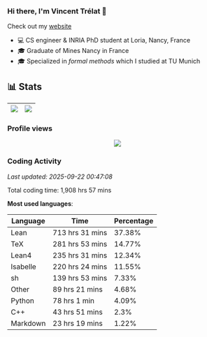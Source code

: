 ### Hi there, I'm Vincent Trélat 👋

Check out my [website](https://vtrelat.github.io)

-   💻 CS engineer & INRIA PhD student at Loria, Nancy, France
-   🎓 Graduate of Mines Nancy in France
-   🎓 Specialized in _formal methods_ which I studied at TU Munich

## 📊 **Stats**

| <img align="center" src="https://readme-stats.clckblog.space/api?username=VTrelat&show_icons=true&include_all_commits=true&theme=tokyonight&hide_border=true" /> | <img align="center" src="https://readme-stats.clckblog.space/api/top-langs/?username=VTrelat&layout=compact&theme=tokyonight&hide_border=true" /> |
| ---------------------------------------------------------------------------------------------------------------------------------------------------------------- | ------------------------------------------------------------------------------------------------------------------------------------------------- |

### Profile views

<p align="center">
 <img src="https://profile-counter.glitch.me/VTrelat/count.svg" />
</p>

<!--automations-->
### Coding Activity
_Last updated: 2025-09-22 00:47:08_

Total coding time: 1,908 hrs 57 mins

**Most used languages**:

| Language | Time | Percentage |
| ------------- | ------------- | ------------- |
| Lean | 713 hrs 31 mins | 37.38% |
| TeX | 281 hrs 53 mins | 14.77% |
| Lean4 | 235 hrs 31 mins | 12.34% |
| Isabelle | 220 hrs 24 mins | 11.55% |
| sh | 139 hrs 53 mins | 7.33% |
| Other | 89 hrs 21 mins | 4.68% |
| Python | 78 hrs 1 min | 4.09% |
| C++ | 43 hrs 51 mins | 2.3% |
| Markdown | 23 hrs 19 mins | 1.22% |

